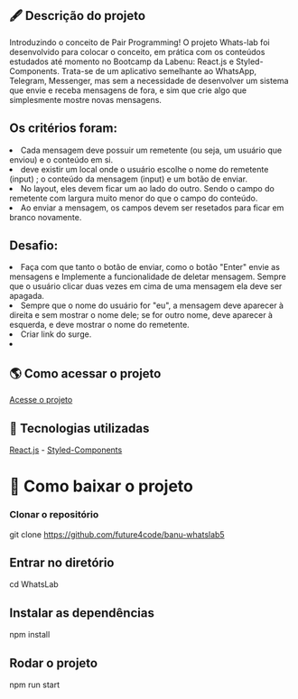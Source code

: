 
## 🖋 Descrição do projeto
Introduzindo o conceito de Pair Programming!
O projeto Whats-lab foi desenvolvido para colocar o conceito, em prática com os conteúdos estudados até momento no Bootcamp da Labenu: React.js e Styled-Components. Trata-se de um aplicativo semelhante ao WhatsApp, Telegram, Messenger, mas sem a necessidade de desenvolver um sistema que envie e receba mensagens de fora, e sim que crie algo que simplesmente mostre novas mensagens.

## Os critérios foram:

<li>Cada mensagem deve possuir um remetente (ou seja, um usuário que enviou) e o conteúdo em si.</li>

<li>deve existir um local onde o usuário escolhe o nome do remetente (input) ; o conteúdo da mensagem (input) e um botão de enviar.</li>

<li>No layout, eles devem ficar um ao lado do outro. Sendo o campo do remetente com largura muito menor do que o campo do conteúdo.</li>

<li>Ao enviar a mensagem, os campos devem ser resetados para ficar em branco novamente.</li>

## Desafio:

<li>Faça com que tanto o botão de enviar, como o botão "Enter" envie as mensagens e Implemente a funcionalidade de deletar mensagem. Sempre que o usuário clicar duas vezes em cima de uma mensagem ela deve ser apagada.</li>

<li>Sempre que o nome do usuário for "eu", a mensagem deve aparecer à direita e sem mostrar o nome dele; se for outro nome, deve aparecer à esquerda, e deve mostrar o nome do remetente.</li>

<li>Criar link do surge.<li>


## 🌎 Como acessar o projeto

[Acesse o projeto](https://grumpy-legs.surge.sh/)

## 🚀 Tecnologias utilizadas
[React.js](https://pt-br.reactjs.org/docs/getting-started.html) - 
[Styled-Components](https://styled-components.com/docs)

# 💾 Como baixar o projeto


### Clonar o repositório
git clone https://github.com/future4code/banu-whatslab5

## Entrar no diretório
cd WhatsLab

## Instalar as dependências
npm install

## Rodar o projeto
npm run start


